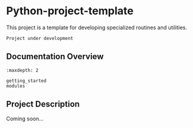 # Python-project-template

This project is a template for developing specialized routines and utilities.

```{warning}
Project under development
```

## Documentation Overview

```{toctree}
:maxdepth: 2

getting_started
modules
```

## Project Description
Coming soon...